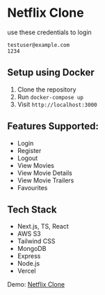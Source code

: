 # Netflix Clone

use these credentials to login

```
testuser@example.com
1234
```

## Setup using Docker

1. Clone the repository
2. Run `docker-compose up`
3. Visit `http://localhost:3000`

## Features Supported:
- Login
- Register
- Logout
- View Movies
- View Movie Details
- View Movie Trailers
- Favourites

## Tech Stack 
- Next.js, TS, React
- AWS S3
- Tailwind CSS
- MongoDB
- Express
- Node.js
- Vercel
 
Demo: [Netflix Clone](https://netflix-clone-psi.vercel.app/)